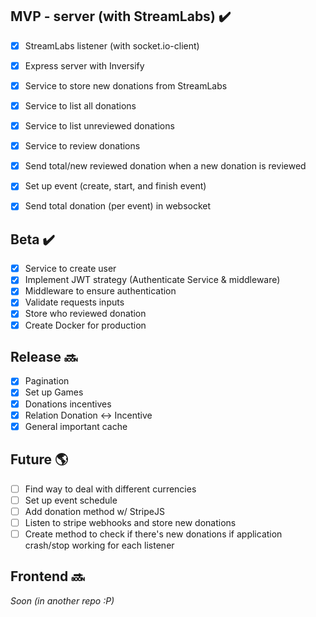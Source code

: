 ## MVP - server (with StreamLabs) ✔️
- [x] StreamLabs listener (with socket.io-client)
- [x] Express server with Inversify
- [x] Service to store new donations from StreamLabs
- [x] Service to list all donations
- [x] Service to list unreviewed donations
- [x] Service to review donations
- [x] Send total/new reviewed donation when a new donation is reviewed
- [x] Set up event (create, start, and finish event)
- [x] Send total donation (per event) in websocket


## Beta ✔️
- [x] Service to create user
- [x] Implement JWT strategy (Authenticate Service & middleware)
- [x] Middleware to ensure authentication
- [x] Validate requests inputs
- [x] Store who reviewed donation
- [x] Create Docker for production

## Release 🔜
- [x] Pagination
- [x] Set up Games
- [x] Donations incentives
- [x] Relation Donation <-> Incentive
- [x] General important cache

## Future 🌎
- [ ] Find way to deal with different currencies
- [ ] Set up event schedule
- [ ] Add donation method w/ StripeJS
- [ ] Listen to stripe webhooks and store new donations
- [ ] Create method to check if there's new donations if application crash/stop working for each listener

## Frontend 🔜
*Soon (in another repo :P)*

